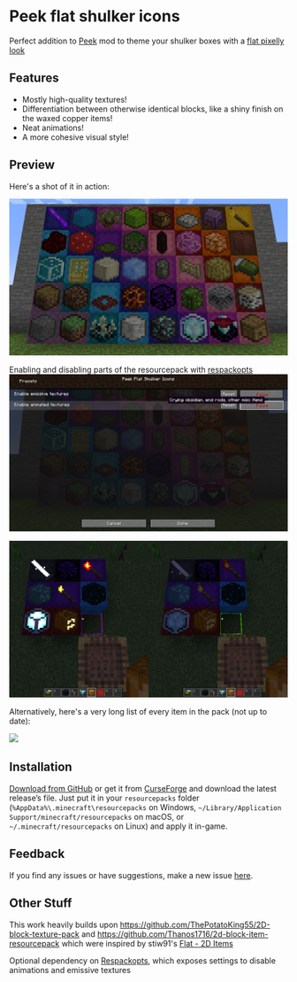 Peek flat shulker icons
=======================

Perfect addition to [Peek](https://www.curseforge.com/minecraft/mc-mods/peek) mod to theme your shulker boxes with a [flat pixelly look](https://github.com/ThePotatoKing55/2D-block-texture-pack)

Features
--------

- Mostly high-quality textures!
- Differentiation between otherwise identical blocks, like a shiny finish on the waxed copper items!
- Neat animations!
- A more cohesive visual style!

Preview
-------

Here's a shot of it in action:

![Various supported blocks shown](Screenshots/example.png)

Enabling and disabling parts of the resourcepack with [respackopts](https://www.curseforge.com/minecraft/mc-mods/respackopts)
![](Screenshots/example-respackopts.png)

![Emissive yet static textures or animations without a glow](Screenshots/example-respactopts-emissive-animation.png)

Alternatively, here's a very long list of every item in the pack (not up to date):

![](Screenshots/long.png)

Installation
------------

[Download from GitHub](https://github.com/johndrinkwater/peek-flat/releases/latest) or get it from [CurseForge](https://www.curseforge.com/minecraft/texture-packs/peek-flat-shulker-icons) and download the latest release’s file. Just put it in your `resourcepacks` folder (`%AppData%\.minecraft\resourcepacks` on Windows, `~/Library/Application Support/minecraft/resourcepacks` on macOS, or `~/.minecraft/resourcepacks` on Linux) and apply it in-game.

Feedback
--------

If you find any issues or have suggestions, make a new issue [here](https://github.com/johndrinkwater/peek-flat/issues).

Other Stuff
-----------

This work heavily builds upon https://github.com/ThePotatoKing55/2D-block-texture-pack and https://github.com/Thanos1716/2d-block-item-resourcepack
which were inspired by stiw91's [Flat - 2D Items](https://www.planetminecraft.com/texture-pack/flat-4806298/)

Optional dependency on [Respackopts](https://www.curseforge.com/minecraft/mc-mods/respackopts), which exposes settings to disable animations and emissive textures
